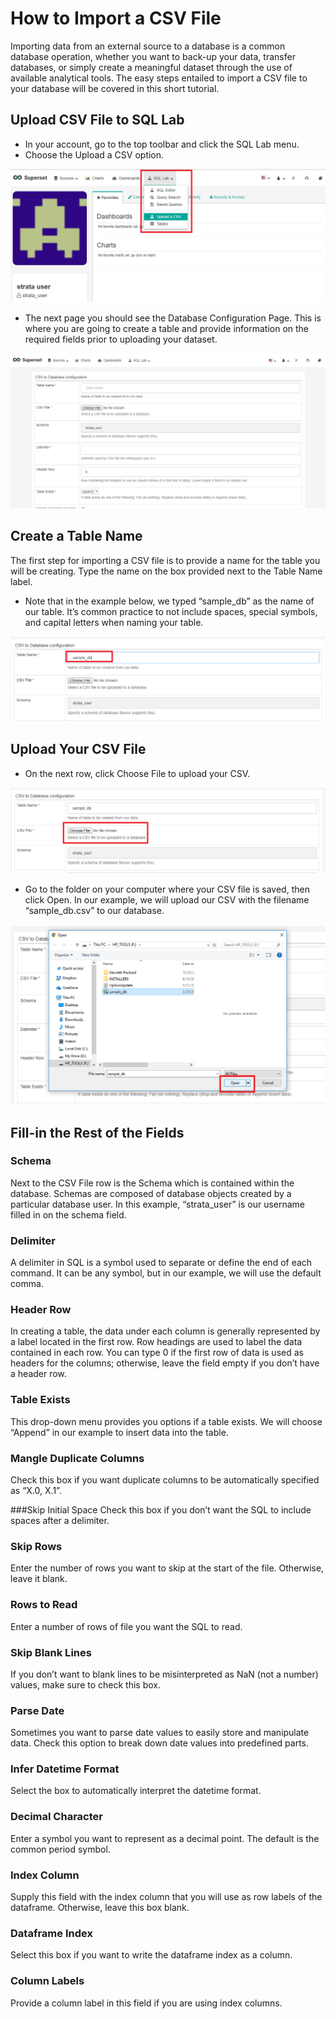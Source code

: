 
# How to Import a CSV File

Importing data from an external source to a database is a common database operation, whether you want to back-up your data, transfer databases, or simply create a meaningful dataset through the use of available analytical tools. The easy steps entailed to import a CSV file to your database will be covered in this short tutorial.

## Upload CSV File to SQL Lab

- In your account, go to the top toolbar and click the SQL Lab menu.
- Choose the Upload a CSV option.

![strata scratch](assets/dashboard.png)

- The next page you should see the Database Configuration Page. This is where you are going to create a table and provide information on the required fields prior to uploading your dataset.

![strata scratch](assets/csv_upload_config.png)

## Create a Table Name
The first step for importing a CSV file is to provide a name for the table you will be creating. Type the name on the box provided next to the Table Name label. 

- Note that in the example below, we typed “sample_db” as the name of our table. It’s common practice to not include spaces, special symbols, and capital letters when naming your table.

![strata scratch](assets/csv_file.png)

## Upload Your CSV File
- On the next row, click Choose File to upload your CSV. 

![strata scratch](assets/choose_file.png)

- Go to the folder on your computer where your CSV file is saved, then click Open. In our example, we will upload our CSV with the filename “sample_db.csv” to our database.

![strata scratch](assets/popup.png)

## Fill-in the Rest of the Fields

### Schema
Next to the CSV File row is the Schema which is contained within the database. Schemas are composed of database objects created by a particular database user. In this example, “strata_user” is our username filled in on the schema field.   

### Delimiter
A delimiter in SQL is a symbol used to separate or define the end of each command. It can be any symbol, but in our example, we will use the default comma. 

### Header Row
In creating a table, the data under each column is generally represented by a label located in the first row. Row headings are used to label the data contained in each row. You can type 0 if the first row of data is used as headers for the columns; otherwise, leave the field empty if you don’t have a header row.

### Table Exists
This drop-down menu provides you options if a table exists. We will choose “Append” in our example to insert data into the table. 

### Mangle Duplicate Columns
Check this box if you want duplicate columns to be automatically specified as “X.0, X.1”.

###Skip Initial Space
Check this box if you don’t want the SQL to include spaces after a delimiter.

### Skip Rows
Enter the number of rows you want to skip at the start of the file. Otherwise, leave it blank.

### Rows to Read
Enter a number of rows of file you want the SQL to read.

### Skip Blank Lines
If you don’t want to blank lines to be misinterpreted as NaN (not a number) values, make sure to check this box.

### Parse Date
Sometimes you want to parse date values to easily store and manipulate data. Check this option to break down date values into predefined parts.

### Infer Datetime Format
Select the box to automatically interpret the datetime format.

### Decimal Character
Enter a symbol you want to represent as a decimal point. The default is the common period symbol.

### Index Column
Supply this field with the index column that you will use as row labels of the dataframe. Otherwise, leave this box blank.

### Dataframe Index
Select this box if you want to write the dataframe index as a column.

### Column Labels
Provide a column label in this field if you are using index columns. 
